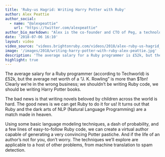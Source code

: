 ```yaml
---
title: 'Ruby-us Hagrid: Writing Harry Potter with Ruby'
author: Alex Peattie
author_social:
  - name: "@alexpeattie"
    url: "https://twitter.com/alexpeattie"
author_bio_markdown: "Alex is the co-founder and CTO of Peg, a technology platform helping multinational brands and agencies to find and work with top YouTubers."
date: '2018-07-06 16:10'
layout: video
video_source: "videos.brightonruby.com/videos/2018/alex-ruby-us-hagrid_-writing-harry-potter-with-ruby.mp4"
image: '/images/2018/writing-harry-potter-with-ruby-alex-peattie.jpg'
description: 'The average salary for a Ruby programmer is £52k, but the average net worth of a “J. K. Rowling” is more than $1bn! We shouldn’t be writing Ruby code, we should be writing Harry Potter books.'
highlight: true
---
```


The average salary for a Ruby programmer (according to Techworld) is £52k, but the average net worth of a “J. K. Rowling” is more than $1bn! Clearly we’re in the wrong business; we shouldn’t be writing Ruby code, we should be writing Harry Potter books.

The bad news is that writing novels beloved by children across the world is hard. The good news is we can get Ruby to do it for us! It turns out that Ruby and the dark arts of NLP (Natural Language Programming) are a match made in heaven.

Using some basic language modeling techniques, a dash of probability, and a few lines of easy-to-follow Ruby code, we can create a virtual author capable of generating a very convincing Potter pastiche. And if the life of an author’s not for you, don’t worry. The techniques we’ll explore are applicable to a host of other problems, from machine translation to spam detection.
